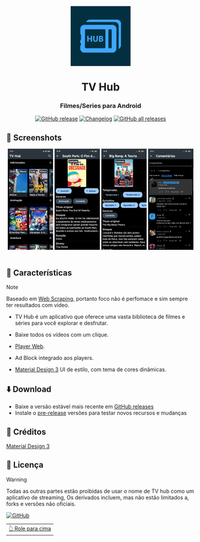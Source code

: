 <div align="center">

<img src="fastlane/ic_launcher.png" width=160 height=160  align="center">

# TV Hub

### Filmes/Series para Android

[![GitHub release](https://img.shields.io/github/v/release/LucasLixo/TV-Hub?color=black&label=Stable&logo=github)](https://github.com/LucasLixo/TV-Hub/releases/latest/)
[![Changelog](https://img.shields.io/badge/Changelog-lightgray?style=flat&color=gray&logo=keep-a-changelog)](https://github.com/LucasLixo/TV-Hub/blob/main/CHANGELOG.md)
[![GitHub all releases](https://img.shields.io/github/downloads/LucasLixo/TV-Hub/total?label=Downloads&logo=github)](https://github.com/LucasLixo/TV-Hub/releases/)

</div>


## 📱 Screenshots

<div align="center">
<div>
<img src="fastlane/screenshot/screenshot (1).jpg" width="24%" />
<img src="fastlane/screenshot/screenshot (2).jpg" width="24%" />
<img src="fastlane/screenshot/screenshot (3).jpg" width="24%" />
<img src="fastlane/screenshot/screenshot (4).jpg" width="24%" />
</div>
</div>

<br>

## 📖 Características

>[!NOTE]
>
>Baseado em [Web Scraping](https://pt.wikipedia.org/wiki/Web_scraping),
>portanto foco não é perfomace e sim sempre ter resultados com video.

- TV Hub é um aplicativo que oferece uma vasta biblioteca de filmes e séries para você explorar e desfrutar.

- Baixe todos os vídeos com um clique.

- [Player Web](react-native-webview).

- Ad Block integrado aos players.

- [Material Design 3](https://github.com/callstack/react-native-paper) UI de estilo, com tema de cores dinâmicas.

## ⬇️ Download

- Baixe a versão estável mais recente em [GitHub releases](https://github.com/LucasLixo/TV-Hub/releases/latest)
- Instale o [pre-release](https://github.com/LucasLixo/TV-Hub/releases/) versões para testar novos recursos e mudanças

## 🧱 Créditos

[Material Design 3](https://github.com/callstack/react-native-paper)

## 📃 Licença

>[!WARNING]
>
>Todas as outras partes estão proibidas de usar o nome de TV hub como um aplicativo de streaming,
>Os derivados incluem, mas não estão limitados a, forks e versões não oficiais.

[![GitHub](https://img.shields.io/github/license/LucasLixo/TV-Hub?style=for-the-badge)](https://github.com/LucasLixo/TV-Hub/blob/main/LICENSE)

<div align="right">
<table><td>
<a href="#start-of-content">👆 Role para cima</a>
</td></table>
</div>
